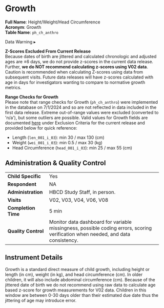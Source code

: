 # Growth

**Full Name**: Height/Weight/Head Circumference              
**Acronym**: Growth                  
**Table Name**: `ph_ch_anthro`       

<div id="warning" class="warning-banner" onclick="toggleCollapse(this)">
    <span class="emoji"><i class="fas fa-exclamation-triangle"></i></span>
  <span class="text-with-link">
  <span class="text">Data Warning</i></span>
  <a class="anchor-link" href="#warning" title="Copy link">
  <i class="fa-solid fa-link"></i>
  </a>
  </span>
  <span class="arrow">▸</span>
</div>
<div class="warning-collapsible-content">
<p><b>Z-Scores Excluded From Current Release</b><br>
Because dates of birth are jittered and calculated chronologic and adjusted ages are ±6 days, we do not provide z-scores in the current data release. Further, <strong>we do NOT recommend calculating z-scores using V02 data</strong>. Caution is recommended when calculating Z-scores using data from subsequent visits. Future data releases will have z-scores calculated with age in days for investigators wanting to compare to normative growth metrics.</p>
<p><b>Range Checks for Growth</b><br>
Please note that range checks for Growth (<code>ph_ch_anthro</code>) were implemented in the database on 7/1/2024 and so are not reflected in data included in the first data release. Extreme out-of-range values were excluded (converted to 'n/a'), but some outliers are possible. Valid values for Growth fields are documented <a href="../../../changelog/versions/R1/#filtered-field-values">here</a> under Exclusion Criteria for the current release and provided below for quick reference:</p>
<ul>
  <li>Length (<code>len_001_i_03</code>): min 30 / max 130 (cm) </li>
  <li>Weight (<code>wei_001_i_03</code>): min 0.5 / max 30  (kg)</li>
  <li>Head Circumference (<code>head_001_i_03</code>): min 25 / max 55 (cm)</li>
</ul>
</p>
</div>

## Administration & Quality Control

<table class="table-no-vertical-lines" style="width: 100%; border-collapse: collapse; table-layout: fixed;">
<tbody>
<tr><td><b>Child Specific</b></td>
<td>Yes</td></tr>
<tr><td><b>Respondent</b></td>
<td>NA</td></tr>
<tr><td><b>Administration</b></td>
<td style="word-wrap: break-word; white-space: normal;">HBCD Study Staff, in person.</td></tr>
<tr><td><b>Visits</b></td>
<td>V02, V03, V04, V06, V08</td></tr>
<tr><td><b>Completion Time</b></td>
<td>5 min</td></tr>
<tr><td><b>Quality Control</b></td>
<td style="word-wrap: break-word; white-space: normal;">Monitor data dashboard for variable missingness, possible coding errors, scoring verification when needed, and data consistency.</td></tr>
</tbody>
</table>

## Instrument Details

Growth is a standard direct measure of child growth, including height or length (in cm), weight (in kg), and head circumference (cm). In older children, it will also include abdominal circumference (cm). Because of the jittered date of birth we do not recommend using raw data to calculate age based z-score for growth measurements for V02 data. Children in this window are between 0-30 days older than their estimated due date thus the jittering of age may introduce error. 


